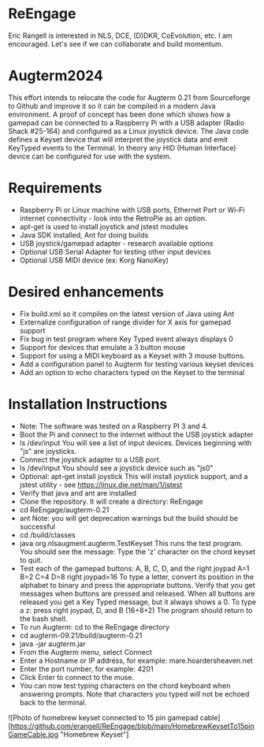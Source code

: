 # ReEngage
Eric Rangell is interested in NLS, DCE, (D)DKR, CoEvolution, etc. I am encouraged. Let's see if we can collaborate and build momentum.

# Augterm2024
This effort intends to relocate the code for Augterm 0.21 from Sourceforge to Github and improve it so it can be compiled in a modern Java environment.  A proof of concept has been done which shows how a gamepad can be connected to a Raspberry Pi with a USB adapter (Radio Shack #25-164) and configured as a Linux joystick device.  The Java code defines a Keyset device that will interpret the joystick data and emit KeyTyped events to the Terminal.  In theory any HID (Human Interface) device can be configured for use with the system.

# Requirements
- Raspberry Pi or Linux machine with USB ports, Ethernet Port or Wi-Fi internet connectivity - look into the RetroPie as an option.
- apt-get is used to install joystick and jstest modules
- Java SDK installed, Ant for doing builds
- USB joystick/gamepad adapter - research available options 
- Optional USB Serial Adapter for testing other input devices
- Optional USB MIDI device (ex: Korg NanoKey)

# Desired enhancements
- Fix build.xml so it compiles on the latest version of Java using Ant
- Externalize configuration of range divider for X axis for gamepad support
- Fix bug in test program where Key Typed event always displays 0
- Support for devices that emulate a 3 button mouse
- Support for using a MIDI keyboard as a Keyset with 3 mouse buttons.
- Add a configuration panel to Augterm for testing various keyset devices
- Add an option to echo characters typed on the Keyset to the terminal

# Installation Instructions
- Note: The software was tested on a Raspberry PI 3 and 4.
- Boot the Pi and connect to the internet without the USB joystick adapter
- ls /dev/input
  You will see a list of input devices. Devices beginning with "js" are joysticks.
- Connect the joystick adapter to a USB port.
- ls /dev/input
  You should see a joystick device such as "js0"
- Optional: apt-get install joystick
  This will install joystick support, and a jstest utility - see https://linux.die.net/man/1/jstest
- Verify that java and ant are installed
- Clone the repository.  It will create a directory: ReEngage
- cd ReEngage/augterm-0.21
- ant
  Note: you will get deprecation warnings but the build should be successful
- cd /build/classes
- java org.nlsaugment.augterm.TestKeyset
  This runs the test program.  You should see the message:
  Type the 'z' character on the chord keyset to quit.
- Test each of the gamepad buttons: A, B, C, D, and the right joypad
  A=1 B=2 C=4 D=8 right joypad=16
  To type a letter, convert its position in the alphabet to binary and press the appropriate buttons.
  Verify that you get messages when buttons are pressed and released.
  When all buttons are released you get a Key Typed message, but it always shows a 0.
  To type a z: press right joypad, D, and B (16+8+2)
  The program should return to the bash shell.
- To run Augterm: cd to the ReEngage directory
- cd augterm-09.21/build/augterm-0.21
- java -jar augterm.jar
- From the Augterm menu, select Connect
- Enter a Hostname or IP address, for example: mare.hoardersheaven.net
- Enter the port number, for example: 4201
- Click Enter to connect to the muse.
- You can now test typing characters on the chord keyboard when answering prompts.
  Note that characters you typed will not be echoed back to the terminal.

![Photo of homebrew keyset connected to 15 pin gamepad cable][https://github.com/erangell/ReEngage/blob/main/HomebrewKeysetTo15pinGameCable.jpg "Homebrew Keyset"] 
